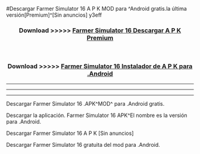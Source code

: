 #Descargar Farmer Simulator 16  A P K MOD para ^Android gratis.la última versión[Premium]^[Sin anuncios] y3eff



<div align="center">
<h3>Download >>>>> <a href="https://es-web.web.app/?es= ${title}">Farmer Simulator 16  Descargar A P K Premium</a></h3><br>

<h3>Download >>>>> <a href="https://es-web.web.app/?es= ${title}">Farmer Simulator 16  Instalador de A P K para .Android</a></h3>
</div>


----------------------------------------------------------

----------------------------------------------------------

----------------------------------------------------------

Descargar Farmer Simulator 16  .APK^MOD^ para .Android gratis.

Descargar la aplicación. Farmer Simulator 16  APK^El nombre es la versión para .Android.

Descargar Farmer Simulator 16  A P K [Sin anuncios]

Descargar Farmer Simulator 16  gratuita del mod para .Android.